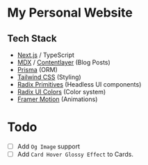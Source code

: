 # My Personal Website

## Tech Stack

- [Next.js](nextjs.org) / TypeScript
- [MDX](https://mdxjs.com) / [Contentlayer](https://contentlayer.dev/) (Blog Posts)
- [Prisma](https://www.prisma.io) (ORM)
- [Tailwind CSS](https://tailwindcss.com) (Styling)
- [Radix Primitives](https://www.radix-ui.com/primitives) (Headless UI components)
- [Radix UI Colors](https://www.radix-ui.com/colors) (Color system)
- [Framer Motion](https://www.framer.com/motion/) (Animations)

# Todo

- [ ] Add `Og Image` support
- [ ] Add `Card Hover Glossy Effect` to Cards.
